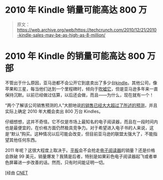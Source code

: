 # 2010 年 Kindle 销量可能高达 800 万

> 原文：<https://web.archive.org/web/https://techcrunch.com/2010/12/21/2010-kindle-sales-may-be-as-high-as-8-million/>

# 2010 年 Kindle 的销量可能高达 800 万部

不管出于什么原因，亚马逊都不会公开它到底卖出了多少台[kindle](https://web.archive.org/web/20221007234246/http://www.crunchgear.com/tag/kindle/)。其他公司，像苹果和三星，每当他们达到一个里程碑时，倾向于[吹嘘它](https://web.archive.org/web/20221007234246/http://www.crunchgear.com/2010/12/03/1-million-galaxy-tabs-sold-wtg-samsung/)，但是亚马逊多年来一直保持沉默。以前已经做过估算，以后还会做，而且——为什么，现在就有一个！

“两个了解该公司销售预测的人”大胆地说[的销售已经大大超过了所述的预测](https://web.archive.org/web/20221007234246/http://www.sfgate.com/cgi-bin/article.cgi?f=/g/a/2010/12/21/bloomberg1376-LDSG3G0YHQ0X01-2UT8F9R5QQGGLH3LB0JCVR5B4N.DTL)，并且实际上确定 2010 年大概会卖出 800 万台 Kindles。

仔细想想，这并不奇怪。它不仅是市场上最知名的电子阅读器，而且在一段时间内也是最便宜的，在价格方面仍然极具竞争力。对于希望进入电子书的人来说，这是“默认”购买。这种情况以后可能会改变，但目前亚马逊的联盟太强大了，不能指望其他任何东西。

2011 年呢？这很大程度上取决于。[平板](https://web.archive.org/web/20221007234246/http://www.crunchgear.com/tag/tablets/)会不会抢走[电子阅读器](https://web.archive.org/web/20221007234246/http://www.crunchgear.com/tag/e-readers/)的销量？还是价格会跌破 99 美元，销量爆发？我猜是后者，特别是如果彩色电子阅读器起飞或者单色屏幕进一步改善的话。然而，只有时间能证明一切。

[经由 [CNET](https://web.archive.org/web/20221007234246/http://news.cnet.com/8301-17938_105-20026367-1.html)